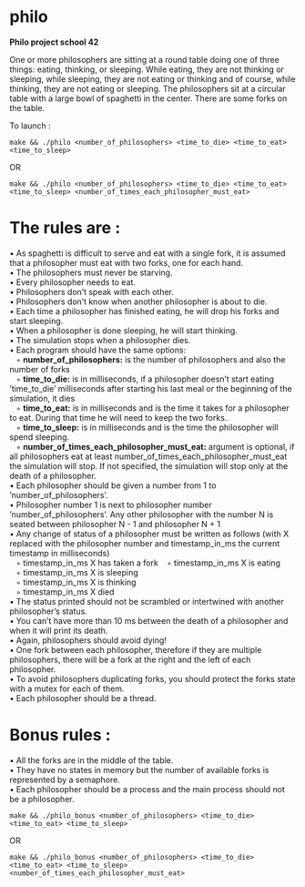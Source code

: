 # philo

**Philo project school 42**

One or more philosophers are sitting at a round table doing one of three things: eating, thinking, or sleeping. 
While eating, they are not thinking or sleeping, while sleeping, they are not eating or thinking and of course, while thinking, they are not eating or sleeping.
The philosophers sit at a circular table with a large bowl of spaghetti in the center. There are some forks on the table.<br/>

To launch :
```
make && ./philo <number_of_philosophers> <time_to_die> <time_to_eat> <time_to_sleep>
```
OR
```
make && ./philo <number_of_philosophers> <time_to_die> <time_to_eat> <time_to_sleep> <number_of_times_each_philosopher_must_eat>
```
# The rules are : <br/>
• As spaghetti is difficult to serve and eat with a single fork, it is assumed that a philosopher must eat with two forks, one for each hand.<br/>
• The philosophers must never be starving.<br/>
• Every philosopher needs to eat.<br/>
• Philosophers don’t speak with each other.<br/>
• Philosophers don’t know when another philosopher is about to die.<br/>
• Each time a philosopher has finished eating, he will drop his forks and start sleeping.<br/>
• When a philosopher is done sleeping, he will start thinking.<br/>
• The simulation stops when a philosopher dies.<br/>
• Each program should have the same options: <br/>
&nbsp;&nbsp;&nbsp;◦ **number_of_philosophers:** is the number of philosophers and also the number of forks<br/>
&nbsp;&nbsp;&nbsp;◦ **time_to_die:** is in milliseconds, if a philosopher doesn’t start eating ’time_to_die’ milliseconds after starting his last meal or the beginning of the simulation, it dies <br/>
&nbsp;&nbsp;&nbsp;◦ **time_to_eat:** is in milliseconds and is the time it takes for a philosopher to eat. During that time he will need to keep the two forks.<br/>
&nbsp;&nbsp;&nbsp;◦ **time_to_sleep:** is in milliseconds and is the time the philosopher will spend sleeping.<br/>
&nbsp;&nbsp;&nbsp;◦ **number_of_times_each_philosopher_must_eat:** argument is optional, if all philosophers eat at least number_of_times_each_philosopher_must_eat the simulation will stop. If not specified, the simulation will stop only at the death of a philosopher.<br/>
• Each philosopher should be given a number from 1 to ’number_of_philosophers’.<br/>
• Philosopher number 1 is next to philosopher number ’number_of_philosophers’. Any other philosopher with the number N is seated between philosopher N - 1 and philosopher N + 1 <br/>
• Any change of status of a philosopher must be written as follows (with X replaced with the philosopher number and timestamp_in_ms the current timestamp in milliseconds) <br/>
  &nbsp;&nbsp;&nbsp;◦ timestamp_in_ms X has taken a fork 
  &nbsp;&nbsp;&nbsp;◦ timestamp_in_ms X is eating <br/>
  &nbsp;&nbsp;&nbsp;◦ timestamp_in_ms X is sleeping<br/>
  &nbsp;&nbsp;&nbsp;◦ timestamp_in_ms X is thinking<br/>
  &nbsp;&nbsp;&nbsp;◦ timestamp_in_ms X died<br/>
• The status printed should not be scrambled or intertwined with another philosopher’s status.<br/>
• You can’t have more than 10 ms between the death of a philosopher and when it will print its death.<br/>
• Again, philosophers should avoid dying!<br/>
• One fork between each philosopher, therefore if they are multiple philosophers, there will be a fork at the right and the left of each philosopher.<br/>
• To avoid philosophers duplicating forks, you should protect the forks state with a mutex for each of them.<br/>
• Each philosopher should be a thread.<br/>

# Bonus rules :<br/>
• All the forks are in the middle of the table.<br/>
• They have no states in memory but the number of available forks is represented by a semaphore.<br/>
• Each philosopher should be a process and the main process should not be a philosopher.<br/>

```
make && ./philo_bonus <number_of_philosophers> <time_to_die> <time_to_eat> <time_to_sleep>
```
OR
```
make && ./philo_bonus <number_of_philosophers> <time_to_die> <time_to_eat> <time_to_sleep> <number_of_times_each_philosopher_must_eat>
```
